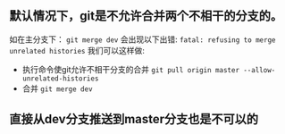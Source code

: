 ## 默认情况下，git是不允许合并两个不相干的分支的。
如在主分支下：
```git merge dev```
会出现以下出错:
```fatal: refusing to merge unrelated histories```
我们可以这样做:
- 执行命令使git允许不相干分支的合并
```git pull origin master --allow-unrelated-histories```
- 合并
```git merge dev```
## 直接从dev分支推送到master分支也是不可以的